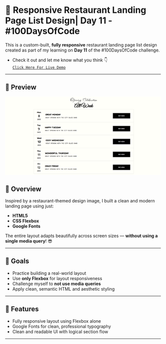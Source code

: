 # 🍕 Responsive Restaurant Landing Page List Design| Day 11 - #100DaysOfCode

This is a custom-built, **fully responsive** restaurant landing page list design created as part of my learning on **Day 11** of the #100DaysOfCode challenge.

- Check it out and let me know what you think 👇  
  [`Click Here For Live Demo`](https://devxsameer.github.io/basic-projects/landing-page-list-design)

---

## 📸 Preview

![Landing Page List Design](./img/screenshot.png)

## 📄 Overview

Inspired by a restaurant-themed design image, I built a clean and modern landing page using just:

- **HTML5**
- **CSS Flexbox**
- **Google Fonts**

The entire layout adapts beautifully across screen sizes — **without using a single media query**! 😎

---

## 🎯 Goals

- Practice building a real-world layout
- Use **only Flexbox** for layout responsiveness
- Challenge myself to **not use media queries**
- Apply clean, semantic HTML and aesthetic styling

---

## 🧩 Features

- Fully responsive layout using Flexbox alone
- Google Fonts for clean, professional typography
- Clean and readable UI with logical section flow

---
